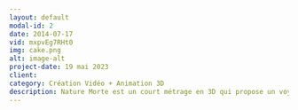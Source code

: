 ```yaml
---
layout: default
modal-id: 2
date: 2014-07-17
vid: mxpvEg7RHt0
img: cake.png
alt: image-alt
project-date: 19 mai 2023
client: 
category: Création Vidéo + Animation 3D
description: Nature Morte est un court métrage en 3D qui propose un voyage visuel à travers les extrêmes de la nature, illustrant la transition de la quiétude à la destruction.
---
```

